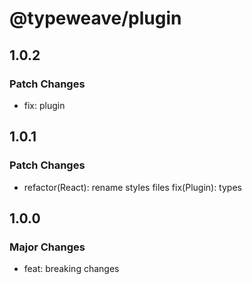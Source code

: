 # @typeweave/plugin

## 1.0.2

### Patch Changes

- fix: plugin

## 1.0.1

### Patch Changes

- refactor(React): rename styles files
  fix(Plugin): types

## 1.0.0

### Major Changes

- feat: breaking changes
